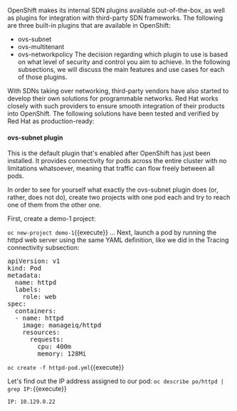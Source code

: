 OpenShift makes its internal SDN plugins available out-of-the-box, as well as plugins for integration with third-party SDN frameworks. The following are three built-in plugins that are available in OpenShift:

- ovs-subnet
- ovs-multitenant
- ovs-networkpolicy
The decision regarding which plugin to use is based on what level of security and control you aim to achieve. In the following subsections, we will discuss the main features and use cases for each of those plugins. 

With SDNs taking over networking, third-party vendors have also started to develop their own solutions for programmable networks. Red Hat works closely with such providers to ensure smooth integration of their products into OpenShift. The following solutions have been tested and verified by Red Hat as production-ready:


#### ovs-subnet plugin
This is the default plugin that's enabled after OpenShift has just been installed. It provides connectivity for pods across the entire cluster with no limitations whatsoever, meaning that traffic can flow freely between all pods.

In order to see for yourself what exactly the ovs-subnet plugin does (or, rather, does not do), create two projects with one pod each and try to reach one of them from the other one.

First, create a demo-1 project:

`oc new-project demo-1`{{execute}}
...
Next, launch a pod by running the httpd web server using the same YAML definition, like we did in the Tracing connectivity subsection:


<pre class="file" data-filename="httpd-pod.yml" data-target="replace">
apiVersion: v1
kind: Pod
metadata:
  name: httpd
  labels:
    role: web
spec:
  containers:
  - name: httpd
    image: manageiq/httpd
    resources:
      requests:
        cpu: 400m
        memory: 128Mi
</pre>


`oc create -f httpd-pod.yml`{{execute}}


Let's find out the IP address assigned to our pod:
`oc describe po/httpd | grep IP:`{{execute}}

```
IP: 10.129.0.22
```